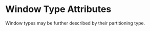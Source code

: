 Window Type Attributes
======================

Window types may be further described by their partitioning type.
